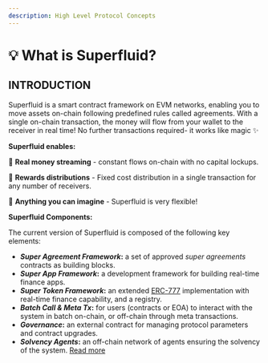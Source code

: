 ```yaml
---
description: High Level Protocol Concepts
---
```


# 💡 What is Superfluid?

## INTRODUCTION

Superfluid is a smart contract framework on EVM networks, enabling you to move assets on-chain following predefined rules called agreements. With a single on-chain transaction, the money will flow from your wallet to the receiver in real time! No further transactions required- it works like magic ✨

**Superfluid enables:**

💸 **Real money streaming** - constant flows on-chain with no capital lockups.

🎁 **Rewards distributions** - Fixed cost distribution in a single transaction for any number of receivers.

🔮 **Anything you can imagine** - Superfluid is very flexible!

**Superfluid Components:**

The current version of Superfluid is composed of the following key elements:

* _**Super Agreement Framework**_**:** a set of approved _super agreements_ contracts as building blocks.
* _**Super App Framework**_**:** a development framework for building real-time finance apps.
* _**Super Token Framework**_**:** an extended [ERC-777](https://eips.ethereum.org/EIPS/eip-777) implementation with real-time finance capability, and a registry.
* _**Batch Call & Meta Tx**_**:** for users (contracts or EOA) to interact with the system in batch on-chain, or off-chain through meta transactions.
* _**Governance**_**:** an external contract for managing protocol parameters and contract upgrades.
* _**Solvency Agents**_**:** an off-chain network of agents ensuring the solvency of the system. [Read more](../../protocol-developers/super-tokens/)
